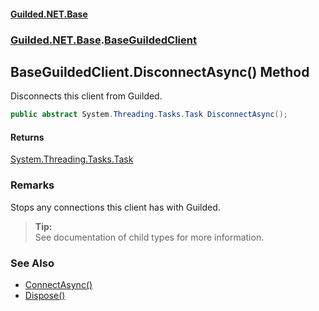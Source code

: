 
#### [Guilded.NET.Base](Guilded_NET_Base 'Guilded.NET.Base')
### [Guilded.NET.Base](Guilded_NET_Base#Guilded_NET_Base 'Guilded.NET.Base').[BaseGuildedClient](BaseGuildedClient 'Guilded.NET.Base.BaseGuildedClient')
## BaseGuildedClient.DisconnectAsync() Method

Disconnects this client from Guilded.
```csharp
public abstract System.Threading.Tasks.Task DisconnectAsync();
```


#### Returns
[System.Threading.Tasks.Task](https://docs.microsoft.com/en-us/dotnet/api/System.Threading.Tasks.Task 'System.Threading.Tasks.Task')

### Remarks
  
Stops any connections this client has with Guilded.  
> **Tip:**    
> See documentation of child types for more information.

### See Also
- [ConnectAsync()](BaseGuildedClient_ConnectAsync() 'Guilded.NET.Base.BaseGuildedClient.ConnectAsync()')
- [Dispose()](BaseGuildedClient_Dispose() 'Guilded.NET.Base.BaseGuildedClient.Dispose()')